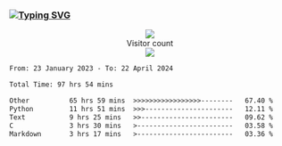 ### <a href="https://git.io/typing-svg"><img src="https://readme-typing-svg.herokuapp.com?font=Fira+Code&pause=1000&width=435&lines=+Hi+%F0%9F%91%8B+There+is+Chenghow" alt="Typing SVG" /></a>
<p align="center"> 
  <img src="https://github-readme-stats.vercel.app/api?username=chenghow&show_icons=true"><br>
  Visitor count<br>
  <img src="https://profile-counter.glitch.me/chenghow/count.svg">
</p>

<!--START_SECTION:waka-->

```txt
From: 23 January 2023 - To: 22 April 2024

Total Time: 97 hrs 54 mins

Other          65 hrs 59 mins  >>>>>>>>>>>>>>>>>--------   67.40 %
Python         11 hrs 51 mins  >>>----------------------   12.11 %
Text           9 hrs 25 mins   >>-----------------------   09.62 %
C              3 hrs 30 mins   >------------------------   03.58 %
Markdown       3 hrs 17 mins   >------------------------   03.36 %
```

<!--END_SECTION:waka-->
